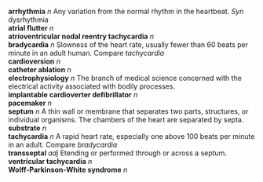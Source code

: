 __arrhythmia__ _n_ Any variation from the normal rhythm in the heartbeat. _Syn_ dysrhythmia  
__atrial flutter__ _n_  
__atrioventricular nodal reentry tachycardia__ _n_  
__bradycardia__ _n_ Slowness of the heart rate, usually fewer than 60 beats per minute in an adult human. Compare _tachycardia_  
__cardioversion__ _n_  
__catheter ablation__ _n_  
__electrophysiology__ _n_ The branch of medical science concerned with the electrical activity associated with bodily processes.  
__implantable cardioverter defibrillator__ _n_  
__pacemaker__ _n_  
__septum__ _n_ A thin wall or membrane that separates two parts, structures, or individual organisms. The chambers of the heart are separated by septa.  
__substrate__ _n_  
__tachycardia__ _n_ A rapid heart rate, especially one above 100 beats per minute in an adult. Compare _bradycardia_  
__transseptal__ _adj_ Etending or performed through or across a septum.  
__ventricular tachycardia__ _n_  
__Wolff-Parkinson-White syndrome__ _n_  
